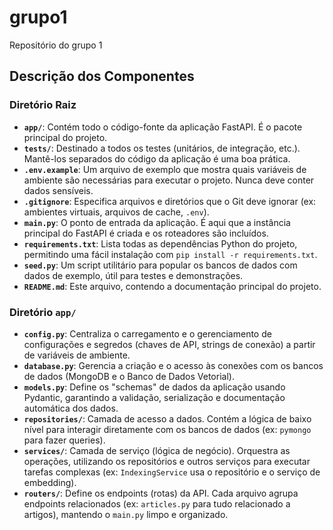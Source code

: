 # grupo1
Repositório do grupo 1



## Descrição dos Componentes

### Diretório Raiz

-   **`app/`**: Contém todo o código-fonte da aplicação FastAPI. É o pacote principal do projeto.
-   **`tests/`**: Destinado a todos os testes (unitários, de integração, etc.). Mantê-los separados do código da aplicação é uma boa prática.
-   **`.env.example`**: Um arquivo de exemplo que mostra quais variáveis de ambiente são necessárias para executar o projeto. Nunca deve conter dados sensíveis.
-   **`.gitignore`**: Especifica arquivos e diretórios que o Git deve ignorar (ex: ambientes virtuais, arquivos de cache, `.env`).
-   **`main.py`**: O ponto de entrada da aplicação. É aqui que a instância principal do FastAPI é criada e os roteadores são incluídos.
-   **`requirements.txt`**: Lista todas as dependências Python do projeto, permitindo uma fácil instalação com `pip install -r requirements.txt`.
-   **`seed.py`**: Um script utilitário para popular os bancos de dados com dados de exemplo, útil para testes e demonstrações.
-   **`README.md`**: Este arquivo, contendo a documentação principal do projeto.

### Diretório `app/`

-   **`config.py`**: Centraliza o carregamento e o gerenciamento de configurações e segredos (chaves de API, strings de conexão) a partir de variáveis de ambiente.
-   **`database.py`**: Gerencia a criação e o acesso às conexões com os bancos de dados (MongoDB e o Banco de Dados Vetorial).
-   **`models.py`**: Define os "schemas" de dados da aplicação usando Pydantic, garantindo a validação, serialização e documentação automática dos dados.
-   **`repositories/`**: Camada de acesso a dados. Contém a lógica de baixo nível para interagir diretamente com os bancos de dados (ex: `pymongo` para fazer queries).
-   **`services/`**: Camada de serviço (lógica de negócio). Orquestra as operações, utilizando os repositórios e outros serviços para executar tarefas complexas (ex: `IndexingService` usa o repositório e o serviço de embedding).
-   **`routers/`**: Define os endpoints (rotas) da API. Cada arquivo agrupa endpoints relacionados (ex: `articles.py` para tudo relacionado a artigos), mantendo o `main.py` limpo e organizado.
